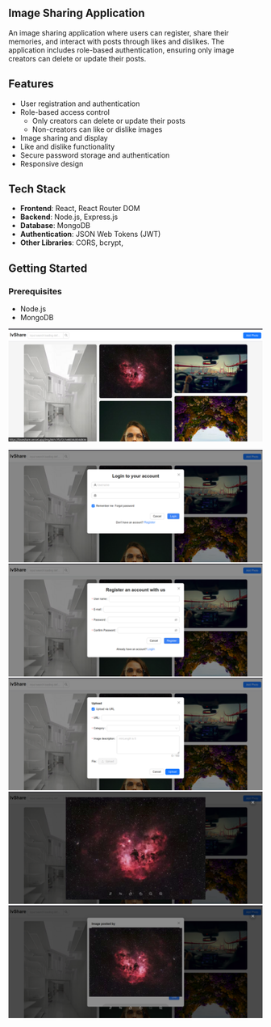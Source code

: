 ## Image Sharing Application



An image sharing application where users can register, share their memories, and interact with posts through likes and dislikes. The application includes role-based authentication, ensuring only image creators can delete or update their posts.

## Features

- User registration and authentication
- Role-based access control
  - Only creators can delete or update their posts
  - Non-creators can like or dislike images
- Image sharing and display
- Like and dislike functionality
- Secure password storage and authentication
- Responsive design

## Tech Stack

- **Frontend**: React, React Router DOM
- **Backend**: Node.js, Express.js
- **Database**: MongoDB
- **Authentication**: JSON Web Tokens (JWT)
- **Other Libraries**: CORS, bcrypt, 

## Getting Started

### Prerequisites

- Node.js
- MongoDB


![Home](./public/image/home.png)

![Login](./public/image/login.png)
![Register](./public/image/register.png)
![Upload](./public/image/upload.png)
![Edit](./public/image/edit.png)
![View Image](./public/image/viewmore.png)
